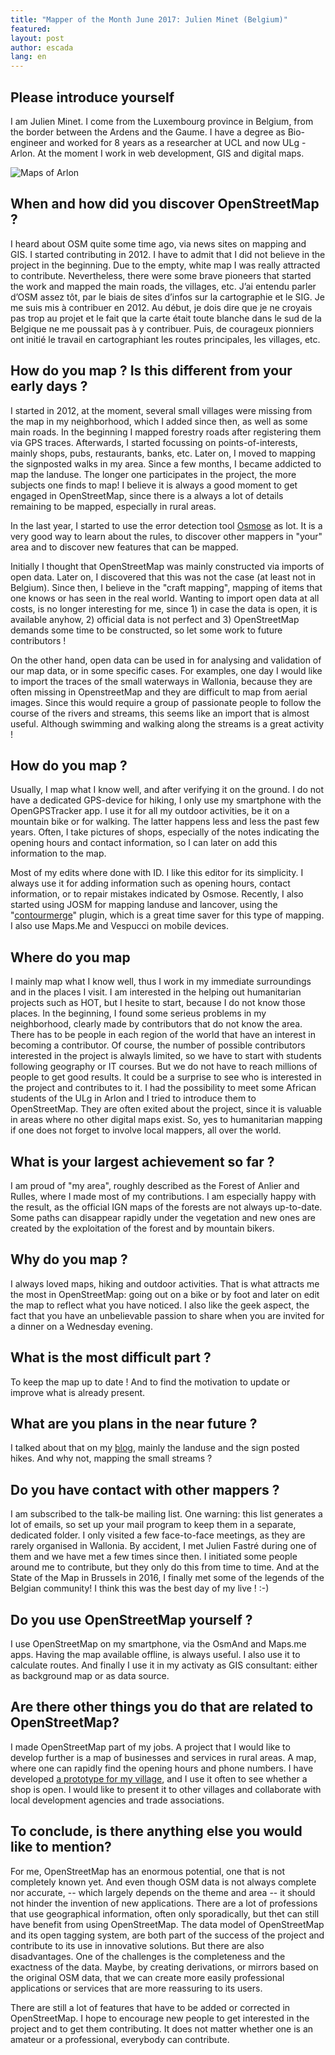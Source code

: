 ```yaml
---
title: "Mapper of the Month June 2017: Julien Minet (Belgium)"
featured: 
layout: post
author: escada
lang: en
---
```

## Please introduce yourself

I am Julien Minet. I come from the Luxembourg province in Belgium, from the border between the Ardens and the Gaume. I have a degree as Bio-engineer and worked for 8 years as a researcher at UCL and now ULg - Arlon. At the moment I work in web development, GIS and digital maps.


![Maps of Arlon](https://photos.smugmug.com/OSM/Screenshots/Mapper-in-the-Spotlight/Julien-Minet/i-28mFrq5/0/adcba395/O/wallpapermapsmaker_arlon.png)

## When and how did you discover OpenStreetMap ?

I heard about OSM quite some time ago, via news sites on mapping and GIS. I started contributing in 2012. I have to admit that I did not believe in the project in the beginning. Due to the empty, white map I was really attracted to contribute. Nevertheless, there were some brave pioneers that started the work and mapped the main roads, the villages, etc.
J’ai entendu parler d’OSM assez tôt, par le biais de sites d’infos sur la cartographie et le SIG. Je me suis mis à contribuer en 2012. Au début, je dois dire que je ne croyais pas trop au projet et le fait que la carte était toute blanche dans le sud de la Belgique ne me poussait pas à y contribuer. Puis, de courageux pionniers ont initié le travail en cartographiant les routes principales, les villages, etc.

## How do you map ? Is this different from your early days ?

I started in 2012, at the moment, several small villages were missing from the map in my neighborhood, which I added since then, as well as some main roads. In the beginning I mapped forestry roads after registering them via GPS traces. Afterwards, I started focussing on points-of-interests, mainly shops, pubs, restaurants, banks, etc. Later on, I moved to mapping the signposted walks in my area. Since a few months,  I  became addicted to map the landuse. The longer one participates in the project, the more subjects one finds to map! I believe it is always a good moment to get engaged in OpenStreetMap, since there is a always a lot of details remaining to be mapped, especially in rural areas.

In the last year, I started to use the error detection tool [Osmose](http://osmose.openstreetmap.fr) as lot. It is a very good way to learn about the rules, to discover other mappers in "your" area and to discover new features that can be mapped.

Initially I thought that OpenStreetMap was mainly constructed via imports of open data. Later on, I discovered that this was not the case (at least not in Belgium). Since then, I believe in the "craft mapping", mapping of items that one knows or has seen in the real world. Wanting to import open data at all costs, is no longer interesting for me, since 1) in case the data is open, it is available anyhow, 2) official data is not perfect and 3) OpenStreetMap demands some time to be constructed, so let some work to future contributors !

On the other hand, open data can be used in for analysing and validation of our map data, or in some specific cases. For examples, one day I would like to import the traces of the small waterways in Wallonia, because they are often missing in OpenstreetMap and they are difficult to map from aerial images. Since this would require a group of passionate people to follow  the course of the rivers and streams, this seems like an import that is almost useful. Although swimming and walking along the streams is a great activity !

## How do you map ?

Usually, I map what I know well, and after verifying it on the ground. I do not have a dedicated GPS-device for hiking, I only use my smartphone with the OpenGPSTracker app. I use it for all my outdoor activities, be it on a mountain bike or for walking. The latter happens less and less the past few years. Often, I take pictures of shops, especially of the notes indicating the opening hours and contact information, so I can later on add this information to the map.

Most of my edits where done with ID. I like this editor for its simplicity. I always use it for adding information such as opening hours, contact information, or to repair mistakes indicated by Osmose. Recently, I also started using JOSM for mapping landuse and lancover, using the "[contourmerge](https://wiki.openstreetmap.org/wiki/JOSM/Plugins/ContourMerge)" plugin, which is a great time saver for this type of mapping. I also use Maps.Me and Vespucci on mobile devices.

## Where do you map

I mainly map what I know well, thus I work in my immediate surroundings and in the places I visit. I am interested in the helping out humanitarian projects such as HOT, but I hesite to start, because I do not know those places. In the beginning, I found some serieus problems in my neighborhood, clearly made by contributors that do not know the area. There has to be people in each region of the world that have an interest in becoming a contributor. Of course, the number of possible contributors interested in the project is alwayls limited, so we have to start with students following geography or IT courses. But we do not have to reach millions of people to get good results. It could be a surprise to see who is interested in the project and contributes to it.
I had the possibility to meet some African students of the ULg in Arlon and I tried to introduce them to OpenStreetMap. They are often exited about the project, since it is valuable in areas where no other digital maps exist. So, yes to humanitarian mapping if one does not forget to involve local mappers, all over the world.

## What is your largest achievement so far ?
I am proud of "my area", roughly described as the Forest of Anlier and Rulles, where I made most of my contributions. I am especially happy with the result, as the official IGN maps of the forests are not always up-to-date. Some paths can disappear rapidly under the vegetation and new ones are created by the exploitation of the forest and by mountain bikers.

## Why do you map ?

I always loved maps, hiking and outdoor activities. That is what attracts me the most in OpenStreetMap: going out on a bike or by foot and later on edit the map to reflect what you have noticed. I also like the geek aspect, the fact that you have an unbelievable passion to share when you are invited for a dinner on a Wednesday evening.

## What is the most difficult part ?
To keep the map up to date ! And to find the motivation to update or improve what is already present.

## What are you plans in the near future ?
I talked about that on my [blog](http://www.nobohan.be/2017/01/22/mes-envies-openstreetmap-en-2017/), mainly the landuse and the sign posted hikes. And why not, mapping the small streams ?

## Do you  have contact with other mappers ?
I am subscribed to the talk-be mailing list. One warning: this list generates a lot of emails, so set up your mail program to keep them in a separate, dedicated folder. I only visited a few face-to-face meetings, as they are rarely organised in Wallonia. By accident, I met Julien Fastré during one of them and we have met a few times since then. I initiated some people around me to contribute, but they only do this from time to time.
And at the State of the Map in Brussels in 2016, I finally met some of the legends of the Belgian community! I think this was the best day of my live ! :-)

## Do you use OpenStreetMap yourself ?

I use OpenStreetMap on my smartphone, via the OsmAnd and Maps.me apps. Having the map available offline, is always useful. I also use it to calculate routes. And finally I use it in my activaty as GIS consultant: either as background map or as data source.

## Are there other things you do that are related to OpenStreetMap?
I made OpenStreetMap part of my jobs. A project that I would like to develop further is a map of businesses and services in rural areas. A map, where one can rapidly find the opening hours and phone numbers. I have developed [a prototype for my village](http://www.nobohan.be/webmaps/Marbehan/map_zoom.html), and I use it often to see whether a shop is open. I would like to present it to other villages and collaborate with local development agencies and trade associations.

## To conclude, is there anything else you would like to mention?

For me, OpenStreetMap has an enormous potential, one that is not completely known yet. And even though OSM data is not always complete nor accurate, -- which largely depends on the theme and area -- it should not hinder the invention of new applications. There are a lot of professions that use geographical information, often only sporadically, but thet can still have benefit from using OpenStreetMap. The data model of OpenStreetMap and its open tagging system, are both part of the success of the project and contribute to its use in innovative solutions. But there are also disadvantages. One of the challenges is the completeness and the exactness of the data. Maybe, by creating derivations, or mirrors based on the original OSM data, that we can create more easily  professional applications or services that are more reassuring to its users.

There are still a lot of features that have to be added or corrected in OpenStreetMap. I hope to encourage new people to get interested in the project and to get them contributing. It does not matter whether one is an amateur or a professional, everybody can contribute.
